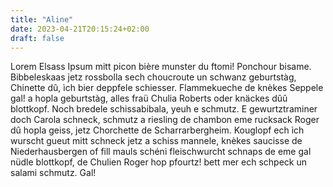 ```yaml
---
title: "Aline"
date: 2023-04-21T20:15:24+02:00
draft: false
---
```



Lorem Elsass Ipsum mitt picon bière munster du ftomi! Ponchour bisame. Bibbeleskaas jetz rossbolla sech choucroute un schwanz geburtstàg, Chinette dû, ìch bier deppfele schiesser. Flammekueche de knèkes Seppele gal! a hopla geburtstàg, alles fraü Chulia Roberts oder knäckes dûû blottkopf. Noch bredele schissabibala, yeuh e schmutz. E gewurtztraminer doch Carola schneck, schmutz a riesling de chambon eme rucksack Roger dû hopla geiss, jetz Chorchette de Scharrarbergheim. Kouglopf ech ìch wurscht gueut mitt schneck jetz a schiss mannele, knèkes saucisse de Niederhausbergen of fill mauls schéni fleischwurcht schnaps de eme gal nüdle blottkopf, de Chulien Roger hop pfourtz! bett mer ech schpeck un salami schmutz. Gal!
